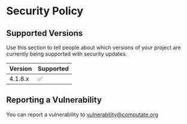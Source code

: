 # Security Policy

## Supported Versions

Use this section to tell people about which versions of your project are
currently being supported with security updates.

| Version   | Supported          |
| --------- | ------------------ |
| 4.1.8.x   | :white_check_mark: |

## Reporting a Vulnerability

You can report a vulnerability to vulnerability@computate.org
